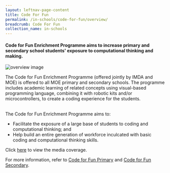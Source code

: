 ```yaml
---
layout: leftnav-page-content
title: Code For Fun
permalink: /in-schools/code-for-fun/overview/
breadcrumb: Code For Fun
collection_name: in-schools
---
```


#### Code for Fun Enrichment Programme aims to increase primary and secondary school students' exposure to computational thinking and making. 

![overview image](/images/in-schools/code-for-fun/code-for-fun-100609.jpg)

The Code for Fun Enrichment Programme (offered jointly by IMDA and MOE) is offered to all MOE primary and secondary schools. The programme includes academic learning of related concepts using visual-based programming language, combining it with robotic kits and/or microcontrollers, to create a coding experience for the students.

<br> The Code for Fun Enrichment Programme aims to:
* Facilitate the exposure of a large base of students to coding and computational thinking; and
* Help build an entire generation of workforce inculcated with basic coding and computational thinking skills. <br>

Click [here](/stories/#codeforfun) to view the media coverage.

For more information, refer to [Code for Fun Primary](/in-schools/code-for-fun/primary/) and [Code for Fun Secondary](/in-schools/code-for-fun/secondary/).
